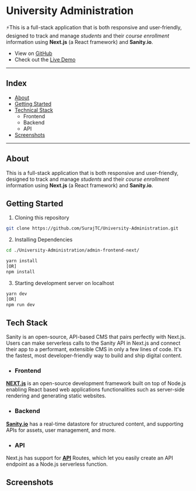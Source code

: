 # University Administration

:zap:This is a full-stack application that is both responsive and user-friendly, designed to track and manage *students* and their *course enrollment* information using __Next.js__ (a React framework) and __Sanity.io__.

* View on [GitHub](https://github.com/SurajTC/University-Administration)
* Check out the [Live Demo](https://university-administration.vercel.app/)

---

## Index

* [About](#About)
* [Getting Started](#Getting&nbsp;Started)
* [Technical Stack](#Tech&nbsp;Stack)
  * Frontend
  * Backend
  * API
* [Screenshots](#Screenshots)


---

## About

This is a full-stack application that is both responsive and user-friendly, designed to track and manage *students* and their *course enrollment* information using __Next.js__ (a React framework) and __Sanity.io__.

## Getting&nbsp;Started

1. Cloning this repository

```sh
git clone https://github.com/SurajTC/University-Administration.git
```

2. Installing Dependencies

```sh
cd ./University-Administration/admin-frontend-next/

yarn install 
[OR]
npm install
```

3. Starting development server on localhost

```sh
yarn dev
[OR]
npm run dev
```

## Tech&nbsp;Stack

Sanity is an open-source, API-based CMS that pairs perfectly with Next.js.
Users can make serverless calls to the Sanity API in Next.js and connect their app to a performant, extensible CMS in only a few lines of code. It's the fastest, most developer-friendly way to build and ship digital content.
* ### Frontend

[__NEXT.js__](https://nextjs.org/) is an open-source development framework built on top of Node.js enabling React based web applications functionalities such as server-side rendering and generating static websites.

* ### Backend

[__Sanity.io__](https://www.sanity.io/) has a real-time datastore for structured content, and supporting APIs for assets, user management, and more.

* ### API

Next.js has support for [__API__](https://nextjs.org/docs/api-routes/introduction) Routes, which let you easily create an API endpoint as a Node.js serverless function.

## Screenshots

